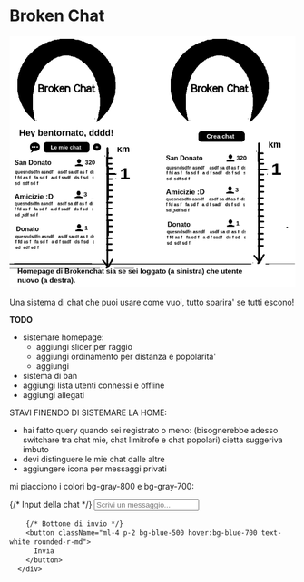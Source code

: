 # Broken Chat

![alt text](preview.png "First preview app")

Una sistema di chat che puoi usare come vuoi, tutto sparira' se tutti escono!

**TODO**

- sistemare homepage:
  - aggiungi slider per raggio
  - aggiungi ordinamento per distanza e popolarita'
  - aggiungi
- sistema di ban
- aggiungi lista utenti connessi e offline
- aggiungi allegati


STAVI FINENDO DI SISTEMARE LA HOME:
- hai fatto query quando sei registrato o meno:
  (bisognerebbe adesso switchare tra chat mie, chat limitrofe e chat popolari) cietta suggeriva imbuto
- devi distinguere le mie chat dalle altre
- aggiungere icona per messaggi privati

mi piacciono i colori bg-gray-800 e bg-gray-700:

<div className="flex items-center p-4 bg-gray-800 text-white">
        {/* Input della chat */}
        <input
          type="text"
          placeholder="Scrivi un messaggio..."
          className="flex-1 p-2 bg-gray-700 text-white rounded-l-md"
        />
        
        {/* Bottone di invio */}
        <button className="ml-4 p-2 bg-blue-500 hover:bg-blue-700 text-white rounded-r-md">
          Invia
        </button>
      </div>